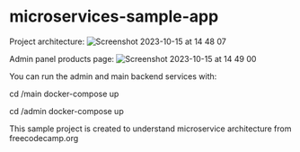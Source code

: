 # microservices-sample-app

Project architecture:
![Screenshot 2023-10-15 at 14 48 07](https://github.com/alpcansoydas/microservices-sample-app/assets/48163702/4c68592f-dae4-4459-a7ee-33e86bda7e55)


Admin panel products page:
![Screenshot 2023-10-15 at 14 49 00](https://github.com/alpcansoydas/microservices-sample-app/assets/48163702/a43f4b90-f4f5-48d4-a711-a262a5dda8d5)

You can run the admin and main backend services with:

cd /main
docker-compose up

cd /admin
docker-compose up

This sample project is created to understand microservice architecture from freecodecamp.org 
